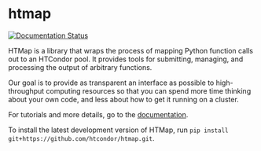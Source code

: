 # htmap

[![Documentation Status](https://readthedocs.org/projects/htmap/badge/?version=latest)](https://htmap.readthedocs.io/en/latest/?badge=latest)


HTMap is a library that wraps the process of mapping Python function calls out to an HTCondor pool.
It provides tools for submitting, managing, and processing the output of arbitrary functions.

Our goal is to provide as transparent an interface as possible to high-throughput computing resources so that you can spend more time thinking about your own code, and less about how to get it running on a cluster.

For tutorials and more details, go to the [documentation](https://htmap.readthedocs.io/en/latest/?badge=latest).

To install the latest development version of HTMap, run `pip install git+https://github.com/htcondor/htmap.git`.
